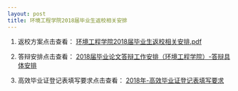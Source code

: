 ```yaml
---
layout: post
title: 环境工程学院2018届毕业生返校相关安排
---
```


<!--more-->

1. 返校方案点击查看：
[环境工程学院2018届毕业生返校相关安排.pdf](https://share.weiyun.com/5cTzdKS)

2. 答辩安排点击查看：
[2018届毕业论文答辩工作安排（环境工程学院）-答辩具体安排](https://share.weiyun.com/5CLAaIp)

3. 高效毕业证登记表填写要求点击查看：
[2018年-高效毕业证登记表填写要求](https://share.weiyun.com/5dymLaT)

